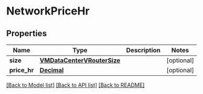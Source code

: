 # NetworkPriceHr

## Properties
Name | Type | Description | Notes
------------ | ------------- | ------------- | -------------
**size** | [**VMDataCenterVRouterSize**](VMDataCenterVRouterSize.md) |  | [optional] 
**price_hr** | [**Decimal**](Decimal.md) |  | [optional] 

[[Back to Model list]](../README.md#documentation-for-models) [[Back to API list]](../README.md#documentation-for-api-endpoints) [[Back to README]](../README.md)


